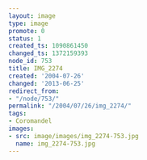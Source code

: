```yaml
---
layout: image
type: image
promote: 0
status: 1
created_ts: 1090861450
changed_ts: 1372159393
node_id: 753
title: IMG_2274
created: '2004-07-26'
changed: '2013-06-25'
redirect_from:
- "/node/753/"
permalink: "/2004/07/26/img_2274/"
tags:
- Coromandel
images:
- src: image/images/img_2274-753.jpg
  name: img_2274-753.jpg
---
```


